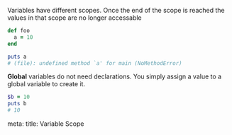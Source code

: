 
Variables have different scopes. Once the end of the scope is reached the values in that scope are no longer accessable

```ruby
def foo
  a = 10
end

puts a
# (file): undefined method `a' for main (NoMethodError)
```

**Global** variables do not need declarations. You simply assign a value to a global variable to create it.

```ruby
$b = 10
puts b
# 10
```

<route lang="yaml">
meta:
  title: Variable Scope
</route>
